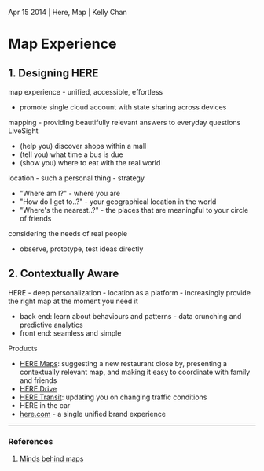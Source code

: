 Apr 15 2014 | Here, Map | Kelly Chan
# Map Experience

## 1. Designing HERE

map experience - unified, accessible, effortless
- promote single cloud account with state sharing across devices

mapping - providing beautifully relevant answers to everyday questions
LiveSight
- (help you) discover shops within a mall
- (tell you) what time a bus is due
- (show you) where to eat with the real world

location - such a personal thing - strategy
- "Where am I?" - where you are
- "How do I get to..?" - your geographical location in the world
- "Where's the nearest..?" - the places that are meaningful to your circle of friends

considering the needs of real people
- observe, prototype, test ideas directly

## 2. Contextually Aware

HERE - deep personalization - location as a platform - increasingly provide the right map at the moment you need it 
- back end: learn about behaviours and patterns - data crunching and predictive analytics
- front end: seamless and simple

Products
- [HERE Maps](http://www.windowsphone.com/en-us/store/app/here-maps/efa4b4a7-7499-46ce-aa95-3e4ab3b39313): suggesting a new restaurant close by, presenting a contextually relevant map, and making it easy to coordinate with family and friends
- [HERE Drive](http://www.windowsphone.com/en-us/store/app/here-drive/4da9332c-80dc-464b-b47f-664b1ffe5400)
- [HERE Transit](http://www.windowsphone.com/en-us/store/app/here-transit/adfdad16-b54a-4ec3-b11e-66bd691be4e6): updating you on changing traffic conditions
- HERE in the car
- [here.com](http://here.com) - a single unified brand experience



---
### References
1. [Minds behind maps](http://360.here.com/2013/11/25/minds-behind-maps-peter-skillman/)
